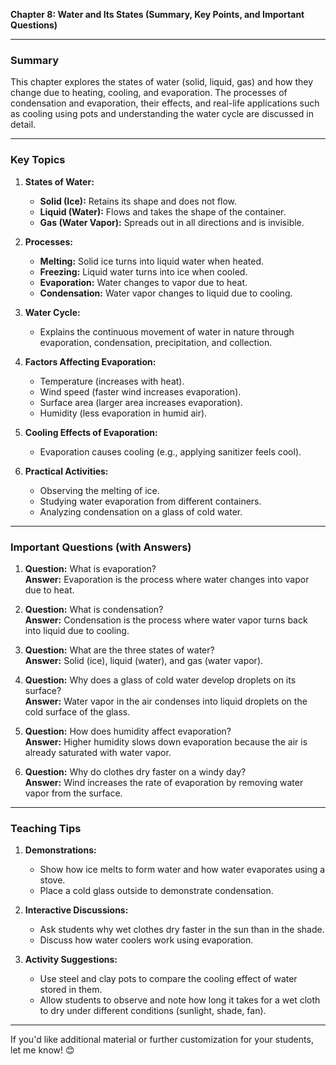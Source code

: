 **Chapter 8: Water and Its States (Summary, Key Points, and Important Questions)**

---

### **Summary**  
This chapter explores the states of water (solid, liquid, gas) and how they change due to heating, cooling, and evaporation. The processes of condensation and evaporation, their effects, and real-life applications such as cooling using pots and understanding the water cycle are discussed in detail.

---

### **Key Topics**

1. **States of Water:**
   - **Solid (Ice):** Retains its shape and does not flow.
   - **Liquid (Water):** Flows and takes the shape of the container.
   - **Gas (Water Vapor):** Spreads out in all directions and is invisible.  

2. **Processes:**
   - **Melting:** Solid ice turns into liquid water when heated.
   - **Freezing:** Liquid water turns into ice when cooled.
   - **Evaporation:** Water changes to vapor due to heat.
   - **Condensation:** Water vapor changes to liquid due to cooling.

3. **Water Cycle:**
   - Explains the continuous movement of water in nature through evaporation, condensation, precipitation, and collection.

4. **Factors Affecting Evaporation:**
   - Temperature (increases with heat).  
   - Wind speed (faster wind increases evaporation).  
   - Surface area (larger area increases evaporation).  
   - Humidity (less evaporation in humid air).  

5. **Cooling Effects of Evaporation:**
   - Evaporation causes cooling (e.g., applying sanitizer feels cool).  

6. **Practical Activities:**
   - Observing the melting of ice.
   - Studying water evaporation from different containers.
   - Analyzing condensation on a glass of cold water.

---

### **Important Questions (with Answers)**

1. **Question:** What is evaporation?  
   **Answer:** Evaporation is the process where water changes into vapor due to heat.  

2. **Question:** What is condensation?  
   **Answer:** Condensation is the process where water vapor turns back into liquid due to cooling.  

3. **Question:** What are the three states of water?  
   **Answer:** Solid (ice), liquid (water), and gas (water vapor).  

4. **Question:** Why does a glass of cold water develop droplets on its surface?  
   **Answer:** Water vapor in the air condenses into liquid droplets on the cold surface of the glass.  

5. **Question:** How does humidity affect evaporation?  
   **Answer:** Higher humidity slows down evaporation because the air is already saturated with water vapor.  

6. **Question:** Why do clothes dry faster on a windy day?  
   **Answer:** Wind increases the rate of evaporation by removing water vapor from the surface.  

---

### **Teaching Tips**

1. **Demonstrations:**
   - Show how ice melts to form water and how water evaporates using a stove.
   - Place a cold glass outside to demonstrate condensation.

2. **Interactive Discussions:**
   - Ask students why wet clothes dry faster in the sun than in the shade.
   - Discuss how water coolers work using evaporation.

3. **Activity Suggestions:**
   - Use steel and clay pots to compare the cooling effect of water stored in them.
   - Allow students to observe and note how long it takes for a wet cloth to dry under different conditions (sunlight, shade, fan).  

---

If you'd like additional material or further customization for your students, let me know! 😊
